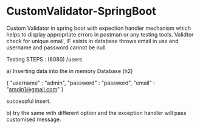 # CustomValidator-SpringBoot
 Custom Validator in spring boot with expection handler mechanism which helps to display appropriate errors in postman or any testing tools.
 Validtor check for unique email, IF exists in database throws email in use and username and password cannot be null.

Testing STEPS : (8080) /users

a)  Inserting data into the in memory Database (h2)

{
  "username" : "admin",
  "password" : "password",
  "email" : "amdin1@gmail.com"
}

successful insert.

b) try the same with different option and the exception handler will pass customised message.
